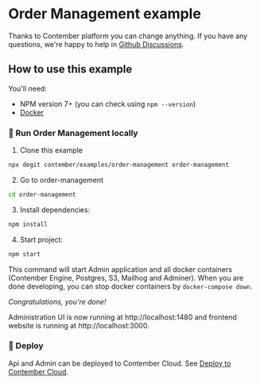 # Order Management example

Thanks to Contember platform you can change anything. If you have any questions, we're happy to help in [Github Discussions](https://github.com/orgs/contember/discussions/categories/support).

## How to use this example

You'll need:

- NPM version 7+ (you can check using `npm --version`)
- [Docker](https://docs.docker.com/get-docker/)

### 🚀 Run Order Management locally

1. Clone this example

```bash
npx degit contember/examples/order-management order-management
```

2. Go to order-management

```bash
cd order-management
```

3. Install dependencies:

```bash
npm install
```

4. Start project:

```bash
npm start
```

This command will start Admin application and all docker containers (Contember Engine, Postgres, S3, Mailhog and Adminer). When you are done developing, you can stop docker containers by `docker-compose down`.

_Congratulations, you're done!_

Administration UI is now running at http://localhost:1480 and frontend website is running at http://localhost:3000.

### 🎢 Deploy

Api and Admin can be deployed to Contember Cloud. See [Deploy to Contember Cloud](https://docs.contember.com/guides/deploy-contember).
